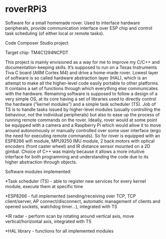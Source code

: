 # roverRPi3
Software for a small homemade rover. Used to interface hardware peripherals, provide communication interface over ESP chip and control task scheduling (of either local or remote tasks).

Code Composer Studio project

Target chip: TM4C1294NCPDT

This project is mainly envisioned as a way for me to improve my C/C++ and documentation-keeping skills. It’s supposed to run on a Texas Instruments Tiva C board (ARM Cortex M4) and drive a home-made rover. Lowest layer of software is so called hardware abstraction layer (HAL), which is an attempt to make all the higher-level code easily portable to other platforms. It contains a set of functions through which everything else communicates with the hardware. Remaining software is supposed to follow a design of a very simple OS, at its core having a set of libraries used to directly control the hardware (“kernel modules”) and a simple task scheduler (TS). Job of TS is to handle tasks issued by higher-level modules (usually controlling the behaviour, not the individual peripherals) but also to ease up the process of running remote commands on the rover. Ideally, rover would at some point be equipped with a camera and a Raspberry Pi which would allow it to move around autonomously or manually controlled over some user interface (ergo the need for executing remote commands). So for rover is equipped with an ESP8266 wifi module, MPU9250 IMU module, 2 back motors with optical encoders (front caster wheel) and IR distance sensor mounted on a 2D gimbal.
Choice of C++ was mainly because it allows a more intuitive interface for both programming and understanding the code due to its higher abstraction through objects.

Software modules implemented:

*Task scheduler (TS) - able to register new services for every kernel module, execute them at specific time

*ESP8266 - full implemented (sending/receiving over TCP, TCP client/server, AP connect/disconnect, automatic management of clients and opened sockets, watchdog timer…), integrated with TS

*IR radar - perform scan by rotating around vertical axis, move vertical/horizontal axis, integrated with TS

*HAL library - functions for all implemented modules

